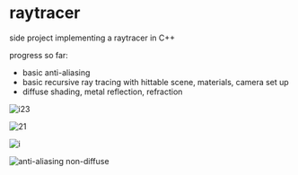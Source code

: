 # raytracer
side project implementing a raytracer in C++

progress so far:
- basic anti-aliasing
- basic recursive ray tracing with hittable scene, materials, camera set up
- diffuse shading, metal reflection, refraction

![i23](https://user-images.githubusercontent.com/24910768/177240571-66356455-d02c-4e9e-be8d-e97b363d3126.png)

![21](https://user-images.githubusercontent.com/24910768/177230659-d2cffaef-4505-48ff-af37-595b2611a02d.png)

![i](https://user-images.githubusercontent.com/24910768/177224120-81294636-159d-4b46-93b5-0dcc445dd425.png)

![anti-aliasing non-diffuse](https://user-images.githubusercontent.com/24910768/177228700-177a10a8-6771-4e8e-b8ae-43a877a39e66.png)
